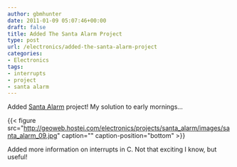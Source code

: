 ```yaml
---
author: gbmhunter
date: 2011-01-09 05:07:46+00:00
draft: false
title: Added The Santa Alarm Project
type: post
url: /electronics/added-the-santa-alarm-project
categories:
- Electronics
tags:
- interrupts
- project
- santa alarm
---
```


Added [Santa Alarm](http://blog.mbedded.ninja/electronics/projects/santa-alarm) project! My solution to early mornings...


{{< figure src="http://geoweb.hostei.com/electronics/projects/santa_alarm/images/santa_alarm_09.jpg" caption="" caption-position="bottom" >}}


Added more information on interrupts in C. Not that exciting I know, but useful!
